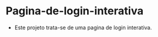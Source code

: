 # Pagina-de-login-interativa

- Este projeto trata-se de uma pagina de login interativa.

<!-- git init 
git add .
git status
git commit -m ""
git remote add origin url
git branch -M main
git push -u origin main  -->